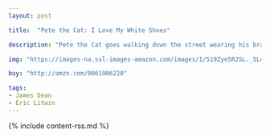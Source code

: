 ```yaml
---
layout: post

title:  "Pete the Cat: I Love My White Shoes"

description: "Pete the Cat goes walking down the street wearing his brand new white shoes. Along the way, his shoes change from white to red to blue to brown to WET as he steps in piles of strawberries, blueberries, and other big messes! But no matter what color his shoes are, Pete keeps movin’ and groovin’ and singing his song…because it’s all good. <em>Pete the Cat: I Love My White Shoes</em> asks the reader questions about the colors of different foods and objects."

img: "https://images-na.ssl-images-amazon.com/images/I/519Zye5RJSL._SL480_.jpg"

buy: "http://amzn.com/0061906220"

tags:
- James Dean
- Eric Litwin
---
```


{% include content-rss.md %}